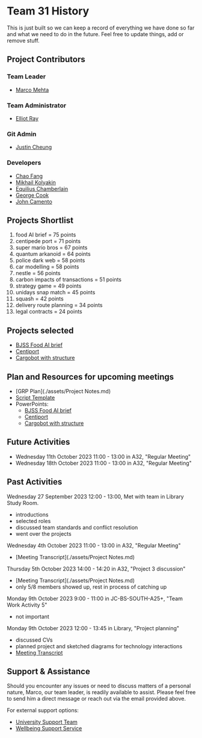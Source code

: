 # Team 31 History
This is just built so we can keep a record of everything we have done so far and what we need to do in the future. Feel free to update things, add or remove stuff.

## Project Contributors

### Team Leader
- [Marco Mehta](psymm9@nottingham.ac.uk)
### Team Administrator
- [Elliot Ray](psyer4@nottingham.ac.uk)

### Git Admin
- [Justin Cheung](psyjc24@nottingham.ac.uk)

### Developers
- [Chao Fang](scycf1@nottingham.ac.uk)
- [Mikhail Kolyakin](efymk3@nottingham.ac.uk)
- [Equilius Chamberlain](psyec4@nottingham.ac.uk)
- [George Cook](psygc3@nottingham.ac.uk)
- [John Camento](psyjc21@nottingham.ac.uk)

## Projects Shortlist
1. food AI brief = 75 points
2. centipede port = 71 points
3. super mario bros = 67 points
4. quantum arkanoid = 64 points
5. police dark web = 58 points
6. car modelling = 58 points
7. nestle = 56 points
8. carbon impacts of transactions = 51 points
9. strategy game = 49 points
10. unidays snap match = 45 points
11. squash = 42 points
12. delivery route planning = 34 points
13. legal contracts = 24 points

## Projects selected
- [BJSS Food AI brief](https://moodle.nottingham.ac.uk/pluginfile.php/10088915/mod_resource/content/0/BJSS-FoodAIBrief.pdf)
- [Centiport](https://moodle.nottingham.ac.uk/pluginfile.php/10084241/mod_resource/content/0/FeralInteractive-Centiport.pdf)
- [Cargobot with structure](https://moodle.nottingham.ac.uk/pluginfile.php/10168901/mod_resource/content/0/UoN-CargobotWithStructure.pdf)

## Plan and Resources for upcoming meetings
- [GRP Plan](./assets/Project Notes.md)
- [Script Template](https://uniofnottm-my.sharepoint.com/:w:/g/personal/psymm9_nottingham_ac_uk/EcZDh0bHvwVOvc5gKGSsYCIBX_G768DUx8P9IqhRRvLBTg?e=XK1EJH)
- PowerPoints:
    - [BJSS Food AI brief](https://uniofnottm-my.sharepoint.com/:p:/g/personal/psymm9_nottingham_ac_uk/EbFzjZXqODVPimKOHsD8e08Be-EQf3fQ-iVLgDQ18Ov9sg?e=Fp7ukz)
    - [Centiport](https://uniofnottm-my.sharepoint.com/:p:/g/personal/psymm9_nottingham_ac_uk/EXAaRViUMTNOg7WAKlgp5goB5zD-H0Jk3ZSbnTbCDyFfNw?e=qrFRdv)
    - [Cargobot with structure](https://uniofnottm-my.sharepoint.com/:p:/g/personal/psymm9_nottingham_ac_uk/EaAvN1UwNw9OrXCDBPJ1xqsBvWcL4oujFjkWRmFqF2Ru3A?e=sIDi5W)

## Future Activities
- Wednesday 11th October 2023 11:00 - 13:00 in A32, "Regular Meeting"
- Wednesday 18th October 2023 11:00 - 13:00 in A32, "Regular Meeting"

## Past Activities
Wednesday 27 September 2023 12:00 - 13:00, Met with team in Library Study Room.
- introductions
- selected roles
- discussed team standards and conflict resolution
- went over the projects

Wednesday 4th October 2023 11:00 - 13:00 in A32, "Regular Meeting"
- [Meeting Transcript](./assets/Project Notes.md)

Thursday 5th October 2023 14:00 - 14:20 in A32, "Project 3 discussion"
- [Meeting Transcript](./assets/Project Notes.md)
- only 5/8 members showed up, rest in process of catching up

Monday 9th October 2023 9:00 - 11:00 in JC-BS-SOUTH-A25+, "Team Work Activity 5"
- not important

Monday 9th October 2023 12:00 - 13:45 in Library, "Project planning"
- discussed CVs
- planned project and sketched diagrams for technology interactions
- [Meeting Transcript](./assets/)

## Support & Assistance

Should you encounter any issues or need to discuss matters of a personal nature, Marco, our team leader, is readily available to assist. Please feel free to send him a direct message or reach out via the email provided above.

For external support options:

- [University Support Team](https://www.nottingham.ac.uk/studentservices/help/index.aspx)
- [Wellbeing Support Service](https://www.nottingham.ac.uk/studentservices/services/support-and-wellbeing-service.aspx)

